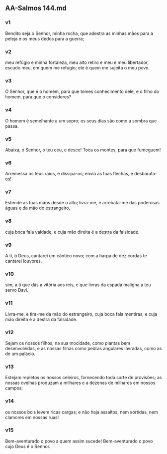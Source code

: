 ## AA-Salmos 144.md
### v1
 Bendito seja o Senhor, minha rocha, que adestra as minhas mãos para a peleja e os meus dedos para a guerra;
### v2
 meu refúgio e minha fortaleza, meu alto retiro e meu e meu libertador, escudo meu, em quem me refugio; ele é quem me sujeita o meu povo.
### v3
 Ó Senhor, que é o homem, para que tomes conhecimento dele, e o filho do homem, para que o consideres?
### v4
 O homem é semelhante a um sopro; os seus dias são como a sombra que passa.
### v5
 Abaixa, ó Senhor, o teu céu, e desce! Toca os montes, para que fumeguem!
### v6
 Arremessa os teus raios, e dissipa-os; envia as tuas flechas, e desbarata-os!
### v7
 Estende as tuas mãos desde o alto; livra-me, e arrebata-me das poderosas águas e da mão do estrangeiro,
### v8
 cuja boca fala vaidade, e cuja mão direita é a destra da falsidade.
### v9
 A ti, ó Deus, cantarei um cântico novo; com a harpa de dez cordas te cantarei louvores,
### v10
 sim, a ti que dás a vitória aos reis, e que livras da espada maligna a teu servo Davi.
### v11
 Livra-me, e tira-me da mão do estrangeiro, cuja boca fala mentiras, e cuja mão direita é a destra da falsidade.
### v12
 Sejam os nossos filhos, na sua mocidade, como plantas bem desenvolvidas, e as nossas filhas como pedras angulares lavradas, como as de um palácio.
### v13
 Estejam repletos os nossos celeiros, fornecendo toda sorte de provisões; as nossas ovelhas produzam a milhares e a dezenas de milhares em nossos campos;
### v14
 os nossos bois levem ricas cargas; e não haja assaltos, nem sortidas, nem clamores em nossas ruas!
### v15
 Bem-aventurado o povo a quem assim sucede! Bem-aventurado o povo cujo Deus é o Senhor.
